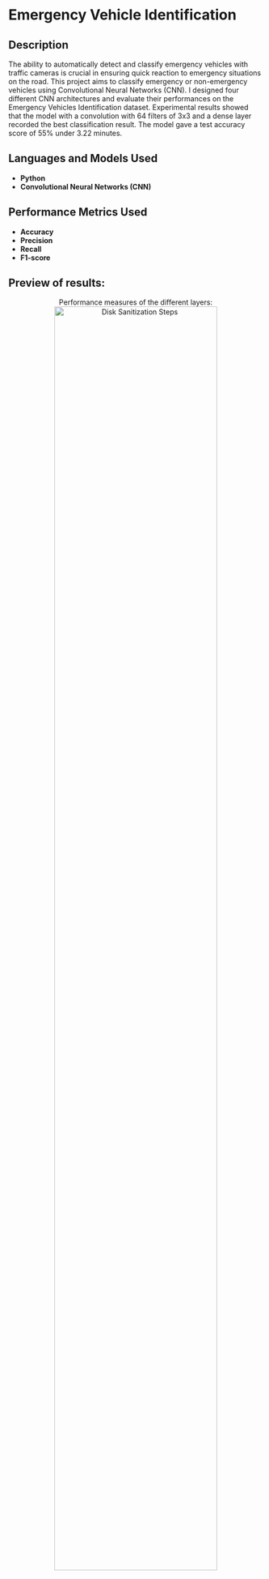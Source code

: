 <h1>Emergency Vehicle Identification</h1>



<h2>Description</h2>
The ability to automatically detect and classify emergency vehicles with traffic cameras is crucial in ensuring quick reaction to emergency situations on the road. This project aims to classify emergency or non-emergency vehicles using Convolutional Neural Networks (CNN). I designed four different CNN architectures and evaluate their performances on the Emergency Vehicles Identification dataset. Experimental results showed that the model with a convolution with 64 filters of 3x3 and a dense layer recorded the best classification result.  The model gave a test accuracy score of 55% under 3.22 minutes. 
<br />


<h2>Languages and Models Used</h2>

- <b>Python</b> 
- <b>Convolutional Neural Networks (CNN)</b>


<h2>Performance Metrics Used</h2>

- <b>Accuracy</b> 
- <b>Precision</b>
- <b>Recall</b> 
- <b>F1-score</b>


<h2>Preview of results:</h2>

<p align="center">
Performance measures of the different layers: <br/>
<img src="https://imgur.com/EUHKKWk.png" height="80%" width="80%" alt="Disk Sanitization Steps"/>
<br />
<br />
